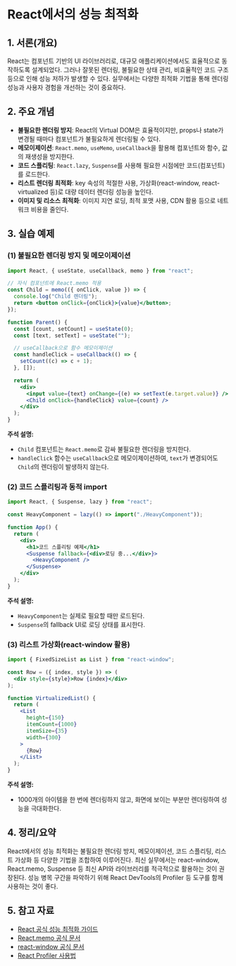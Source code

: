 # React에서의 성능 최적화

## 1. 서론(개요)
React는 컴포넌트 기반의 UI 라이브러리로, 대규모 애플리케이션에서도 효율적으로 동작하도록 설계되었다. 그러나 잘못된 렌더링, 불필요한 상태 관리, 비효율적인 코드 구조 등으로 인해 성능 저하가 발생할 수 있다. 실무에서는 다양한 최적화 기법을 통해 렌더링 성능과 사용자 경험을 개선하는 것이 중요하다.

## 2. 주요 개념
- **불필요한 렌더링 방지**: React의 Virtual DOM은 효율적이지만, props나 state가 변경될 때마다 컴포넌트가 불필요하게 렌더링될 수 있다.  
- **메모이제이션**: `React.memo`, `useMemo`, `useCallback`을 활용해 컴포넌트와 함수, 값의 재생성을 방지한다.
- **코드 스플리팅**: `React.lazy`, `Suspense`를 사용해 필요한 시점에만 코드(컴포넌트)를 로드한다.
- **리스트 렌더링 최적화**: key 속성의 적절한 사용, 가상화(react-window, react-virtualized 등)로 대량 데이터 렌더링 성능을 높인다.
- **이미지 및 리소스 최적화**: 이미지 지연 로딩, 최적 포맷 사용, CDN 활용 등으로 네트워크 비용을 줄인다.

## 3. 실습 예제

### (1) 불필요한 렌더링 방지 및 메모이제이션

```jsx
import React, { useState, useCallback, memo } from "react";

// 자식 컴포넌트에 React.memo 적용
const Child = memo(({ onClick, value }) => {
  console.log("Child 렌더링");
  return <button onClick={onClick}>{value}</button>;
});

function Parent() {
  const [count, setCount] = useState(0);
  const [text, setText] = useState("");

  // useCallback으로 함수 메모이제이션
  const handleClick = useCallback(() => {
    setCount((c) => c + 1);
  }, []);

  return (
    <div>
      <input value={text} onChange={(e) => setText(e.target.value)} />
      <Child onClick={handleClick} value={count} />
    </div>
  );
}
```
**주석 설명:**  
- `Child` 컴포넌트는 `React.memo`로 감싸 불필요한 렌더링을 방지한다.  
- `handleClick` 함수는 `useCallback`으로 메모이제이션하여, `text`가 변경되어도 `Child`의 렌더링이 발생하지 않는다.

### (2) 코드 스플리팅과 동적 import

```jsx
import React, { Suspense, lazy } from "react";

const HeavyComponent = lazy(() => import("./HeavyComponent"));

function App() {
  return (
    <div>
      <h1>코드 스플리팅 예제</h1>
      <Suspense fallback={<div>로딩 중...</div>}>
        <HeavyComponent />
      </Suspense>
    </div>
  );
}
```
**주석 설명:**  
- `HeavyComponent`는 실제로 필요할 때만 로드된다.  
- `Suspense`의 fallback UI로 로딩 상태를 표시한다.

### (3) 리스트 가상화(react-window 활용)

```jsx
import { FixedSizeList as List } from "react-window";

const Row = ({ index, style }) => (
  <div style={style}>Row {index}</div>
);

function VirtualizedList() {
  return (
    <List
      height={150}
      itemCount={1000}
      itemSize={35}
      width={300}
    >
      {Row}
    </List>
  );
}
```
**주석 설명:**  
- 1000개의 아이템을 한 번에 렌더링하지 않고, 화면에 보이는 부분만 렌더링하여 성능을 극대화한다.

## 4. 정리/요약
React에서의 성능 최적화는 불필요한 렌더링 방지, 메모이제이션, 코드 스플리팅, 리스트 가상화 등 다양한 기법을 조합하여 이루어진다. 최신 실무에서는 react-window, React.memo, Suspense 등 최신 API와 라이브러리를 적극적으로 활용하는 것이 권장된다. 성능 병목 구간을 파악하기 위해 React DevTools의 Profiler 등 도구를 함께 사용하는 것이 좋다.

## 5. 참고 자료
- [React 공식 성능 최적화 가이드](https://react.dev/learn/optimizing-performance)
- [React.memo 공식 문서](https://react.dev/reference/react/memo)
- [react-window 공식 문서](https://react-window.vercel.app/)
- [React Profiler 사용법](https://react.dev/reference/react/Profiler)

